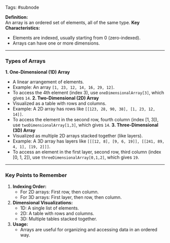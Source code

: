 Tags: #subnode 

**Definition:**  
An array is an ordered set of elements, all of the same type.
**Key Characteristics:**
- Elements are indexed, usually starting from 0 (zero-indexed).
- Arrays can have one or more dimensions.
---
### **Types of Arrays**
**1. One-Dimensional (1D) Array**
- A linear arrangement of elements.
- Example: An array `[1, 23, 12, 14, 16, 29, 12]`.
- To access the 4th element (index 3), use `oneDimensionalArray[3]`, which gives `14`.
**2. Two-Dimensional (2D) Array**
- Visualized as a table with rows and columns.
- Example: A 2D array has rows like `[[123, 28, 90, 38], [1, 23, 12, 14]]`.
- To access the element in the second row, fourth column (index [1, 3]), use `twoDimensionalArray[1,3]`, which gives `14`.
**3. Three-Dimensional (3D) Array**
- Visualized as multiple 2D arrays stacked together (like layers).
- Example: A 3D array has layers like `[[[12, 8], [9, 6, 19]], [[241, 89, 4, 1], [19, 2]]]`.
- To access an element in the first layer, second row, third column (index [0, 1, 2]), use `threeDimensionalArray[0,1,2]`, which gives `19`.
---
### **Key Points to Remember**
1. **Indexing Order:**
    - For 2D arrays: First row, then column.
    - For 3D arrays: First layer, then row, then column.
2. **Dimensional Visualizations:**
    - 1D: A single list of elements.
    - 2D: A table with rows and columns.
    - 3D: Multiple tables stacked together.
3. **Usage:**
    - Arrays are useful for organizing and accessing data in an ordered way.